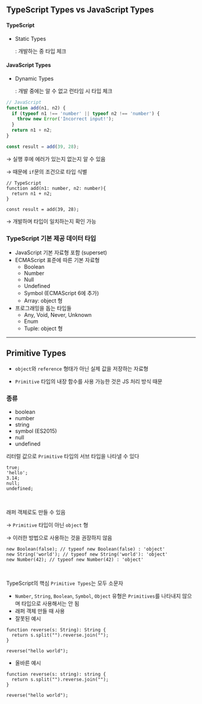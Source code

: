 ## TypeScript Types vs JavaScript Types
#### TypeScript

- Static Types

    : 개발하는 중 타입 체크

#### JavaScript Types

- Dynamic Types

    : 개발 중에는 알 수 없고 런타임 시 타입 체크

```jsx
// JavaScript
function add(n1, n2) {
  if (typeof n1 !== 'number' || typeof n2 !== 'number') {
    throw new Error('Incorrect input!');
  }
  return n1 + n2;
}

const result = add(39, 28);
```

→ 실행 후에 에러가 있는지 없는지 알 수 있음

→ 때문에 `if`문의 조건으로 타입 식별

```tsx
// TypeScript
function add(n1: number, n2: number){
  return n1 + n2;
}

const result = add(39, 28);
```

→ 개발하며 타입이 일치하는지 확인 가능

### TypeScript 기본 제공 데이터 타입

- JavaScript 기본 자료형 포함 (superset)
- ECMAScript 표준에 따른 기본 자료형
    - Boolean
    - Number
    - Null
    - Undefined
    - Symbol (ECMAScript 6에 추가)
    - Array: object 형
- 프로그래밍을 돕는 타입들
    - Any, Void, Never, Unknown
    - Enum
    - Tuple: object 형

---

## Primitive Types

- `object`와 `reference` 형태가 아닌 실제 값을 저장하는 자료형

- `Primitive` 타입의 내장 함수를 사용 가능한 것은 JS 처리 방식 때문

### 종류

- boolean
- number
- string
- symbol (ES2015)
- null
- undefined

리터럴 값으로 `Primitive` 타입의 서브 타입을 나타낼 수 있다

```tsx
true;
'hello';
3.14;
null;
undefined;
```

<br/>

래퍼 객체로도 만들 수 있음

→ `Primitive` 타입이 아닌 `object` 형

→ 이러한 방법으로 사용하는 것을 권장하지 않음

```tsx
new Boolean(false); // typeof new Boolean(false) : 'object'
new String('world'); // typeof new String('world'): 'object'
new Number(42); // typeof new Number(42) : 'object'
```

<br/>

TypeScript의 핵심 `Primitive Types`는 모두 소문자

- `Number`, `String`, `Boolean`, `Symbol`, `Object` 유형은 `Primitives`를 나타내지 않으며 타입으로 사용해서는 안 됨
- 래퍼 객체 만들 때 사용
- 잘못된 예시

```tsx
function reverse(s: String): String {
  return s.split("").reverse.join("");
}

reverse("hello world");
```

- 올바른 예시

```tsx
function reverse(s: string): string {
  return s.split("").reverse.join("");
}

reverse("hello world");
```